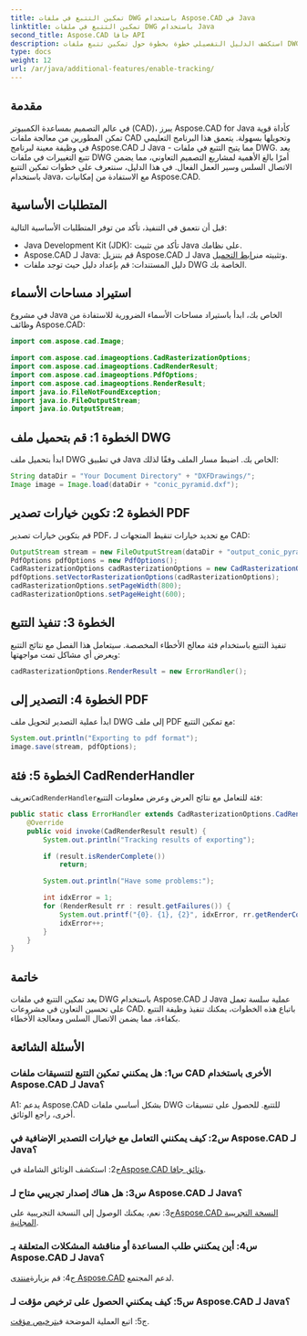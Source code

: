 ```yaml
---
title: تمكين التتبع في ملفات DWG باستخدام Aspose.CAD في Java
linktitle: تمكين التتبع في ملفات DWG باستخدام Java
second_title: Aspose.CAD جافا API
description: استكشف الدليل التفصيلي خطوة بخطوة حول تمكين تتبع ملفات DWG في Java باستخدام Aspose.CAD، مما يضمن التعاون السلس في مشاريع CAD.
type: docs
weight: 12
url: /ar/java/additional-features/enable-tracking/
---
```

## مقدمة

في عالم التصميم بمساعدة الكمبيوتر (CAD)، يبرز Aspose.CAD for Java كأداة قوية تمكن المطورين من معالجة ملفات CAD وتحويلها بسهولة. يتعمق هذا البرنامج التعليمي في وظيفة معينة لبرنامج Aspose.CAD لـ Java - مما يتيح التتبع في ملفات DWG. يعد تتبع التغييرات في ملفات DWG أمرًا بالغ الأهمية لمشاريع التصميم التعاوني، مما يضمن الاتصال السلس وسير العمل الفعال. في هذا الدليل، سنتعرف على خطوات تمكين التتبع باستخدام Java، مع الاستفادة من إمكانيات Aspose.CAD.

## المتطلبات الأساسية

قبل أن نتعمق في التنفيذ، تأكد من توفر المتطلبات الأساسية التالية:

- Java Development Kit (JDK): تأكد من تثبيت Java على نظامك.
-  Aspose.CAD لـ Java: قم بتنزيل Aspose.CAD لـ Java وتثبيته من[رابط التحميل](https://releases.aspose.com/cad/java/).
- دليل المستندات: قم بإعداد دليل حيث توجد ملفات DWG الخاصة بك.

## استيراد مساحات الأسماء

في مشروع Java الخاص بك، ابدأ باستيراد مساحات الأسماء الضرورية للاستفادة من وظائف Aspose.CAD:

```java
import com.aspose.cad.Image;

import com.aspose.cad.imageoptions.CadRasterizationOptions;
import com.aspose.cad.imageoptions.CadRenderResult;
import com.aspose.cad.imageoptions.PdfOptions;
import com.aspose.cad.imageoptions.RenderResult;
import java.io.FileNotFoundException;
import java.io.FileOutputStream;
import java.io.OutputStream;
```

## الخطوة 1: قم بتحميل ملف DWG

ابدأ بتحميل ملف DWG في تطبيق Java الخاص بك. اضبط مسار الملف وفقًا لذلك:

```java
String dataDir = "Your Document Directory" + "DXFDrawings/";
Image image = Image.load(dataDir + "conic_pyramid.dxf");
```

## الخطوة 2: تكوين خيارات تصدير PDF

قم بتكوين خيارات تصدير PDF، مع تحديد خيارات تنقيط المتجهات لـ CAD:

```java
OutputStream stream = new FileOutputStream(dataDir + "output_conic_pyramid.pdf");
PdfOptions pdfOptions = new PdfOptions();
CadRasterizationOptions cadRasterizationOptions = new CadRasterizationOptions();
pdfOptions.setVectorRasterizationOptions(cadRasterizationOptions);
cadRasterizationOptions.setPageWidth(800);
cadRasterizationOptions.setPageHeight(600);
```

## الخطوة 3: تنفيذ التتبع

تنفيذ التتبع باستخدام فئة معالج الأخطاء المخصصة. سيتعامل هذا الفصل مع نتائج التتبع ويعرض أي مشاكل تمت مواجهتها:

```java
cadRasterizationOptions.RenderResult = new ErrorHandler();
```

## الخطوة 4: التصدير إلى PDF

ابدأ عملية التصدير لتحويل ملف DWG إلى ملف PDF مع تمكين التتبع:

```java
System.out.println("Exporting to pdf format");
image.save(stream, pdfOptions);
```

## الخطوة 5: فئة CadRenderHandler

 تعريف`CadRenderHandler`فئة للتعامل مع نتائج العرض وعرض معلومات التتبع:

```java
public static class ErrorHandler extends CadRasterizationOptions.CadRenderHandler {
    @Override
    public void invoke(CadRenderResult result) {
        System.out.println("Tracking results of exporting");

        if (result.isRenderComplete())
            return;

        System.out.println("Have some problems:");

        int idxError = 1;
        for (RenderResult rr : result.getFailures()) {
            System.out.printf("{0}. {1}, {2}", idxError, rr.getRenderCode(), rr.getMessage());
            idxError++;
        }
    }
}
```

## خاتمة

يعد تمكين التتبع في ملفات DWG باستخدام Aspose.CAD لـ Java عملية سلسة تعمل على تحسين التعاون في مشروعات CAD. باتباع هذه الخطوات، يمكنك تنفيذ وظيفة التتبع بكفاءة، مما يضمن الاتصال السلس ومعالجة الأخطاء.

## الأسئلة الشائعة

### س1: هل يمكنني تمكين التتبع لتنسيقات ملفات CAD الأخرى باستخدام Aspose.CAD لـ Java؟

A1: يدعم Aspose.CAD بشكل أساسي ملفات DWG للتتبع. للحصول على تنسيقات أخرى، راجع الوثائق.

### س2: كيف يمكنني التعامل مع خيارات التصدير الإضافية في Aspose.CAD لـ Java؟

 ج2: استكشف الوثائق الشاملة في[Aspose.CAD وثائق جافا](https://reference.aspose.com/cad/java/).

### س3: هل هناك إصدار تجريبي متاح لـ Aspose.CAD لـ Java؟

 ج3: نعم، يمكنك الوصول إلى النسخة التجريبية على[Aspose.CAD النسخة التجريبية المجانية](https://releases.aspose.com/).

### س4: أين يمكنني طلب المساعدة أو مناقشة المشكلات المتعلقة بـ Aspose.CAD لـ Java؟

 ج4: قم بزيارة[منتدى Aspose.CAD](https://forum.aspose.com/c/cad/19) لدعم المجتمع.

### س5: كيف يمكنني الحصول على ترخيص مؤقت لـ Aspose.CAD لـ Java؟

 ج5: اتبع العملية الموضحة في[ترخيص مؤقت](https://purchase.aspose.com/temporary-license/).